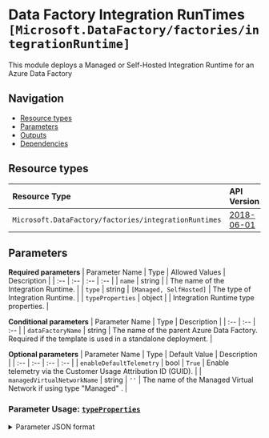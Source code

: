 # Data Factory Integration RunTimes `[Microsoft.DataFactory/factories/integrationRuntime]`

This module deploys a Managed or Self-Hosted Integration Runtime for an Azure Data Factory

## Navigation

- [Resource types](#Resource-types)
- [Parameters](#Parameters)
- [Outputs](#Outputs)
- [Dependencies](#Dependencies)

## Resource types

| Resource Type | API Version |
| :-- | :-- |
| `Microsoft.DataFactory/factories/integrationRuntimes` | [2018-06-01](https://docs.microsoft.com/en-us/azure/templates/Microsoft.DataFactory/2018-06-01/factories/integrationRuntimes) |

## Parameters

**Required parameters**
| Parameter Name | Type | Allowed Values | Description |
| :-- | :-- | :-- | :-- |
| `name` | string |  | The name of the Integration Runtime. |
| `type` | string | `[Managed, SelfHosted]` | The type of Integration Runtime. |
| `typeProperties` | object |  | Integration Runtime type properties. |

**Conditional parameters**
| Parameter Name | Type | Description |
| :-- | :-- | :-- |
| `dataFactoryName` | string | The name of the parent Azure Data Factory. Required if the template is used in a standalone deployment. |

**Optional parameters**
| Parameter Name | Type | Default Value | Description |
| :-- | :-- | :-- | :-- |
| `enableDefaultTelemetry` | bool | `True` | Enable telemetry via the Customer Usage Attribution ID (GUID). |
| `managedVirtualNetworkName` | string | `''` | The name of the Managed Virtual Network if using type "Managed" . |


### Parameter Usage: [`typeProperties`](https://docs.microsoft.com/en-us/azure/templates/microsoft.datafactory/factories/integrationruntimes?tabs=bicep#integrationruntime-objects)

<details>

<summary>Parameter JSON format</summary>

```json
"typeProperties": {
    "value": {
        "computeProperties": {
            "location": "AutoResolve"
        }
    }
}
```

<details>

<summary>Bicep format</summary>

```bicep
typeProperties: {
    computeProperties: {
        location: 'AutoResolve'
    }
}
```

<details>
<p>

## Outputs

| Output Name | Type | Description |
| :-- | :-- | :-- |
| `name` | string | The name of the Integration Runtime. |
| `resourceGroupName` | string | The name of the Resource Group the Integration Runtime was created in. |
| `resourceId` | string | The resource ID of the Integration Runtime. |

## Dependencies

_None_
